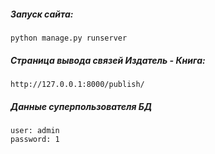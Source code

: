 ##### Запуск сайта:
```
python manage.py runserver
```

##### Страница вывода связей Издатель - Книга:
```
http://127.0.0.1:8000/publish/
```

##### Данные суперпользователя БД
```
user: admin
password: 1
```
